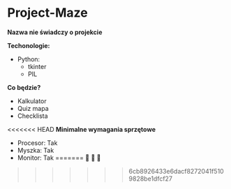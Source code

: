 # Project-Maze
**Nazwa nie świadczy o projekcie**

**Techonologie:**
* Python: 
  * tkinter
  * PIL
  
**Co będzie?**
* Kalkulator
* Quiz mapa
* Checklista

<<<<<<< HEAD
**Minimalne wymagania sprzętowe**
* Procesor: Tak
* Myszka: Tak
* Monitor: Tak
=======
&#x1F34E; &#x1F4D7; &#x1F49B;
>>>>>>> 6cb8926433e6dacf8272041f5109828be1dfcf27
